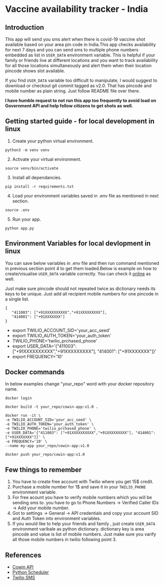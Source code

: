 # Vaccine availability tracker - India

## Introduction

This app will send you sms alert when there is covid-19 vaccine shot available based on your area pin code in India.This app checks availability for next 7 days and you can send sms to multiple phone numbers embedded as list in `USER_DATA` environment variable. This is helpful if your family or friends live at different locations and you want to track availability for all those locations simultaneously and alert them when their location pincode shows slot available.

If you find `USER_DATA` variable too difficult to manipulate, I would suggest to download or checkout git commit tagged as v2.0. That has pincode and mobile number as plain string. Just follow README file over there.

**I have humble request to not run this app too frequently to avoid load on Government API and help fellow citizens to get shots as well.**

## Getting started guide - for local development in linux

1. Create your python virtual environment.

```
python3 -m venv venv
```

2. Activate your virtual environment.

```
source venv/bin/activate
```

3. Install all dependancies.

```
pip install -r requirements.txt
```

4. Load your environment variables saved in .env file as mentioned in next section.

```
source .env
```

5. Run your app.

```
python app.py
```

## Environment Variables for local devlopment in linux

You can save below variables in .env file and then run command mentioned in previous section point 4 to get them loaded.Below is example on how to create/visualise `USER_DATA` variable correctly. You can check it [online](https://codebeautify.org/string-to-json-online) as well.

Just make sure pincode should not repeated twice as dictionary needs its keys to be unique. Just add all recipient mobile numbers for one pincode in a single list.

```
{
   "411003": ["+91XXXXXXXXXX","+91XXXXXXXXX"], 
   "414001": ["+91XXXXXXX"]
}
```

-   export TWILIO_ACCOUNT_SID='your_acc_seed'
-   export TWILIO_AUTH_TOKEN='your_auth_token'
-   TWILIO_PHONE='twilio_prchased_phone'
-   export USER_DATA='{"411003": ["+91XXXXXXXXXX","+91XXXXXXXXX"], "414001": ["+91XXXXXXX"]}'
-   export FREQUENCY='10'

## Docker commands

In below examples change "your_repo" word with your docker repository name.

```
docker login
```

```
docker build -t your_repo/cowin-app:v1.0 .
```

```
docker run -it \
-e TWILIO_ACCOUNT_SID='your_acc_seed' \
-e TWILIO_AUTH_TOKEN='your_auth_token' \
-e TWILIO_PHONE='twilio_prchased_phone' \
-e USER_DATA='{"411003": ["+91XXXXXXXXXX","+91XXXXXXXXX"], "414001": ["+91XXXXXXX"]}' \
-e FREQUENCY='10' \
--name my-app your_repo/cowin-app:v1.0
```

```
docker push your_repo/cowin-app:v1.0
```

## Few things to remember

1. You have to create free account with Twilio where you get 15$ credit.
2. Purchase a mobile number for 1$ and save it in your `TWILIO_PHONE` environment variable.
3. For free acount you have to verify mobile numbers which you will be sending sms to.
   you have to go to Phone Numbers -> Verified Caller IDs -> Add your mobile number.
4. Got to settings -> General -> API credentials and copy your account SID and Auth Token into environment variables.
5. If you would like to help your friends and family , just create `USER_DATA` environment varibale as python dictionary. dictionary key is area pincode and value is list of mobile numbers. Just make sure you varify all those mobile numbers in twilio following point 3.

## References

-   [Cowin API](https://apisetu.gov.in/public/marketplace/api/cowin/cowin-public-v2)
-   [Python Scheduler](https://stackoverflow.com/questions/22715086/scheduling-python-script-to-run-every-hour-accurately)
-   [Twilio SMS](https://www.twilio.com/docs/sms/quickstart/python)
